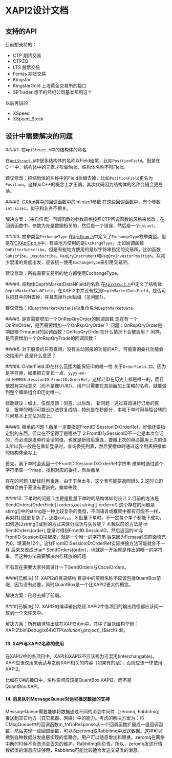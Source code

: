 # XAPI2设计文档

## 支持的API
目前想支持的：
* CTP 期货交易
* CTPZQ
* LTS 股票交易
* Femas 期货交易
* Kingstar
* KingstarGold 上海黄金交易所的接口
* SPTrader 想干的经纪公司基本都用这个
 
以后再说的：
* XSpeed
* XSpeed_Stock


## 设计中需要解决的问题

####1. 在`ApiStruct.h`中的结构体的命名

在[`ApiStruct.h`](https://github.com/QuantBox/XAPI2/blob/master/include/ApiStruct.h)中很多结构体的名称以Field结尾，比如`PositionField`。但是在C++中，结构体中的元素才叫做field，结构体名称不叫Field。

建议修改：把结构体的名称中的Field后缀去掉，比如`PositionField`更名为`Position`。这样从C++的概念上才正确，其次代码因为结构体的名称变短会更易读。

####2. [CXApi类](https://github.com/QuantBox/XAPI2/blob/master/include/XApiCpp.h)中的回调函数中的int size1参数
在这些回调函数中，有个参数`int size1`，似乎和业务不相关。

解决方案：（来自伍侃）回调函数的参数风格按照CTP回调函数的风格来修改：在回调函数中，参数为先是数据相关的，然后是一个错误，然后是一个`isLast`。

####3. 枚举类型`ExchangeType`
在[`ApiEnum.h`](https://github.com/QuantBox/XAPI2/blob/master/include/ApiEnum.h)中定义了`ExchangeType`枚举类型。但是在[CXApiCpp.h](https://github.com/QuantBox/XAPI2/blob/master/include/XApiCpp.h)中，有些地方使用的是`ExchangeType`，比如回调函数`OnFilterSubscribe`。但是有些地方使用的是以字符串指定的交易所，比如函数`Subscribe`，`Unsubscribe`，`ReqQryInstrument`和`ReqQryInvestorPosition`。从减少混淆的角度出发，应该统一使用`ExchangeType`来引用交易所。

建议修改：所有需要交易所的地方都使用ExchangeType。

####4. 结构体DepthMarketDataNField的名称
在[`ApiStruct.h`](https://github.com/QuantBox/XAPI2/blob/master/include/ApiStruct.h)中定义了结构体`DepthMarketDataNField`。在XAPI2中并没有找到`DepthMarketDataField`，是否可以把其中的N去掉，并且去掉Field后缀（见问题1）。

建议修改：把`DepthMarketNDataField`重命名为`DepthMarketData`。

####5. 是否需要增加一个OnRspQryOrder的回调函数
现在有一个OnRtnOrder，是否需要增加一个OnRspQryOrder？
问题：OnRspQryOrder是响应哪个request的回调函数？OnRspQryOrder在什么情况下会被调用？
同样，是否要增加一个OnRspQryTrade的回调函数？

####6. 对于股票的只有查询，没有主动回报的功能的API，可能查询委托功能会交给用户
这是什么意思？

####8. OrderField.ID在什么范围内能保证ID的唯一性
关于`OrderField.ID`，因为是字符串，如果把它变长一点，`yyyy-mm-dd:HHMMSS:SessionID:FrontID:OrderRef`，这样让ID在历史上都是唯一的，而且依然有实际意义（而不是像UUID）。用户只需要在其前面加上策略的名称，就能做到整个策略组合ID历史唯一。

修改建议：如上，伍侃反馈：同意，以后改。
新问题：通过查询进行订单的恢复，报单的时间可能没办法恢复成功，特别是在秒部分，本地下单时间与柜台转的时间基本上无法对应上。


####9. 撤单的问题
1.撤单一定要指定FrontID:SessionID:OrderRef，好像还要指定别的东西，但实在不记得了是哪些了
2.FrontID与SessionID不一定是本次会话的，而必须是发单时会话的值，也就是断线后重连，要撤上次的单必需用上次的值
3.所以我一般是在重新登录时，查询委托列表，然后要撤单时通过这个列表把撤单的结构体全写上

首先，我下单时会返回一个FrontID:SessionID:OrderRef字符串
撤单时通过这个字符串查一个map，找到对应的委托，然后撤单

存在的问题
1.断线时再重连，由于下单太多，这个表可能要返回很久
2.这时立即撤单会由于表没有更新完，撤单失败


####10. 下单时的问题
1.主要是批量下单时的结构体如何设计
2.目前的方法是SendOrders(OrderField[] orders,out string[] orderref)
这个存在的问题是stirng[]中的string是一种比较复杂的类型，不同语言或框架中都有可能不一样，再对其[]就更复杂了，还要out。。。
3.批量下单时，不一定每个单子都能下成功，如何通过string[]或别的方式来区分成功与失败呢？
4.我以前的方法是int SendOrders(order),登录时得到FrontID:SessionID，然后返回的int与FrontID:SessionID拼起来，就是一个唯一的字符串
后来因为Femas必须前面填充为0，填满共12个。这样FrontID:SessionID:OrderRef实际拼接方法可能就各不一样
后来又改成char* SendOrders(order)，也就是一开始就是传出的唯一的字符串，但这种方法需要解决内存释放的问题

所有现在需要大家共同设计一下SendOrders与CacelOrders。

####[已解决] 11. XAPI2的目录结构
目录中的项目名称不应该包括QuantBox前缀，因为没有必要，同时QuantBox是一个比XAPI2更大的概念。

解决方案：已经去掉了前缀。

####[已解决] 12. XAPI2的编译输出路径
XAPI2中各项目的输出路径都应该同一放到一个文件夹中。

解决方案：所有编译输出放在XAPI2\bin中，其中子目录结构举例：XAPI2\bin\Debug\x64\CTP\($solution)_($project)_($arch).dll。

#### 13. XAPI与XAPI2名称的使用
在XAPI2中的各项目中，XAPI和XAPI2不应该视为可混用(interchangable)。XAPI应该仅用来表达与之前XAPI相关的内容（如果有的话），否则应该一律使用XAPI2。

比如在C#的接口中，名称空间应该是QuantBox.XAPI2，而不是QuantBox.XAPI。

#### 14. 消息队列MessageQueue对远程推送数据的支持
MessageQueue需要能够将数据通过不同的消息中间件（zeromq, Rabbitmq）推送到其它地方（其它机器，网络）中的能力。考虑的解决方案为：将CMsgQueue中的回调函数m_fnOnResponse从一个回调函数扩展成一组回调函数，然后实现一些回调函数，可以向zeromq或Rabbitmq中发送数据。这样可以做到各种数据分发底层实现的低耦合。用户可以随意增加和替换。zeromq在网络中断的时候不负责消息丢失的维护，Rabbitmq则负责。所以，zeromq发送行情数据类的消息应该够用，Rabbitmq可能比较适合发送交易类的消息。
